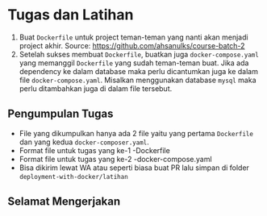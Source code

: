 # Tugas dan Latihan


1. Buat `Dockerfile` untuk project teman-teman yang nanti akan menjadi project akhir. Source: https://github.com/ahsanulks/course-batch-2
2. Setelah sukses membuat `Dockerfile`, buatkan juga `docker-compose.yaml` yang memanggil `Dockerfile` yang sudah teman-teman buat. Jika ada dependency ke dalam database maka perlu dicantumkan juga ke dalam file `docker-compose.yaml`. Misalkan menggunakan database `mysql` maka perlu ditambahkan juga di dalam file tersebut.

## Pengumpulan Tugas
* File yang dikumpulkan hanya ada 2 file yaitu yang pertama `Dockerfile` dan yang kedua `docker-composer.yaml`.
* Format file untuk tugas yang ke-1 <nama>-Dockerfile
* Format file untuk tugas yang ke-2 <nama>-docker-compose.yaml
* Bisa dikirim lewat WA atau seperti biasa buat PR lalu simpan di folder `deployment-with-docker/latihan`


## Selamat Mengerjakan
